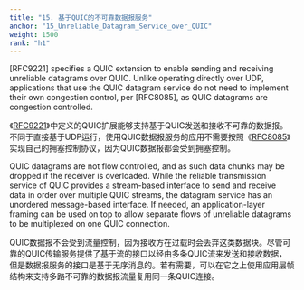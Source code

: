 ```yaml
---
title: "15. 基于QUIC的不可靠数据报服务"
anchor: "15_Unreliable_Datagram_Service_over_QUIC"
weight: 1500
rank: "h1"
---
```


[RFC9221] specifies a QUIC extension to enable sending and receiving unreliable datagrams over QUIC. Unlike operating directly over UDP, applications that use the QUIC datagram service do not need to implement their own congestion control, per [RFC8085], as QUIC datagrams are congestion controlled.

《[RFC9221]()》中定义的QUIC扩展能够支持基于QUIC发送和接收不可靠的数据报。不同于直接基于UDP运行，使用QUIC数据报服务的应用不需要按照《[RFC8085]()》实现自己的拥塞控制协议，因为QUIC数据报都会受到拥塞控制。

QUIC datagrams are not flow controlled, and as such data chunks may be dropped if the receiver is overloaded. While the reliable transmission service of QUIC provides a stream-based interface to send and receive data in order over multiple QUIC streams, the datagram service has an unordered message-based interface. If needed, an application-layer framing can be used on top to allow separate flows of unreliable datagrams to be multiplexed on one QUIC connection.

QUIC数据报不会受到流量控制，因为接收方在过载时会丢弃这类数据块。尽管可靠的QUIC传输服务提供了基于流的接口以经由多条QUIC流来发送和接收数据，但是数据报服务的接口是基于无序消息的。若有需要，可以在它之上使用应用层帧结构来支持多路不可靠的数据报流量复用同一条QUIC连接。
